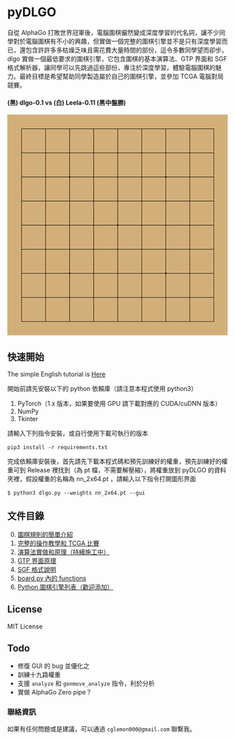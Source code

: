 # pyDLGO

自從 AlphaGo 打敗世界冠軍後，電腦圍棋儼然變成深度學習的代名詞，讓不少同學對於電腦圍棋有不小的興趣，但實做一個完整的圍棋引擎並不是只有深度學習而已，還包含許許多多枯燥乏味且需花費大量時間的部份，這令多數同學望而卻步。dlgo 實做一個最低要求的圍棋引擎，它包含圍棋的基本演算法、GTP 界面和 SGF 格式解析器，讓同學可以先跳過這些部份，專注於深度學習，體驗電腦圍棋的魅力。最終目標是希望幫助同學製造屬於自己的圍棋引擎，並參加 TCGA 電腦對局競賽。

#### (黑) dlgo-0.1 vs (白) Leela-0.11 (黑中盤勝) 
![vs_leela](./img/dlgo_vs_leela.gif)

## 快速開始

The simple English tutorial is [Here](./docs/English.md)

開始前請先安裝以下的 python 依賴庫（請注意本程式使用 python3）
1. PyTorch（1.x 版本，如果要使用 GPU 請下載對應的 CUDA/cuDNN 版本）
2. NumPy
3. Tkinter

請輸入下列指令安裝，或自行使用下載可執行的版本

    pip3 install -r requirements.txt

完成依賴庫安裝後，首先請先下載本程式碼和預先訓練好的權重，預先訓練好的權重可到 Release 裡找到（為 pt 檔，不需要解壓縮），將權重放到 pyDLGO 的資料夾裡，假設權重的名稱為 nn_2x64.pt ，請輸入以下指令打開圖形界面

    $ python3 dlgo.py --weights nn_2x64.pt --gui

## 文件目錄
0. [圍棋規則的簡單介紹](https://www.smartgo.com/tw/go.html)
1. [完整的操作教學和 TCGA 比賽](./docs/Tutorial.md)
2. [演算法實做和原理（持續施工中）](./docs/Methods.md)
3. [GTP 界面原理](./docs/dlgoGTP.md)
4. [SGF 格式說明](./docs/SmartGameFormat.md)
5. [board.py 內的 functions](./docs/dlgoAPI.md)
6. [Python 圍棋引擎列表（歡迎添加）](./docs/PyGoEngine.md)

## License

MIT License

## Todo
* 修復 GUI 的 bug 並優化之
* 訓練十九路權重
* 支援 ```analyze``` 和 ```genmove_analyze``` 指令，利於分析
* 實做 AlphaGo Zero pipe？

### 聯絡資訊

如果有任何問題或是建議，可以通過 ```cglemon000@gmail.com``` 聯繫我。
